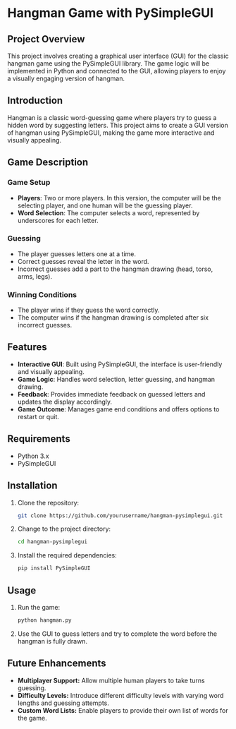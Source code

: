# Hangman Game with PySimpleGUI

## Project Overview

This project involves creating a graphical user interface (GUI) for the classic hangman game using the PySimpleGUI library. The game logic will be implemented in Python and connected to the GUI, allowing players to enjoy a visually engaging version of hangman.

## Introduction

Hangman is a classic word-guessing game where players try to guess a hidden word by suggesting letters. This project aims to create a GUI version of hangman using PySimpleGUI, making the game more interactive and visually appealing.

## Game Description

### Game Setup
- **Players**: Two or more players. In this version, the computer will be the selecting player, and one human will be the guessing player.
- **Word Selection**: The computer selects a word, represented by underscores for each letter.

### Guessing
- The player guesses letters one at a time.
- Correct guesses reveal the letter in the word.
- Incorrect guesses add a part to the hangman drawing (head, torso, arms, legs).

### Winning Conditions
- The player wins if they guess the word correctly.
- The computer wins if the hangman drawing is completed after six incorrect guesses.

## Features

- **Interactive GUI**: Built using PySimpleGUI, the interface is user-friendly and visually appealing.
- **Game Logic**: Handles word selection, letter guessing, and hangman drawing.
- **Feedback**: Provides immediate feedback on guessed letters and updates the display accordingly.
- **Game Outcome**: Manages game end conditions and offers options to restart or quit.

## Requirements

- Python 3.x
- PySimpleGUI

## Installation

1. Clone the repository:
   ```sh
   git clone https://github.com/yourusername/hangman-pysimplegui.git

2. Change to the project directory:
   ```sh
   cd hangman-pysimplegui
   
3. Install the required dependencies:
   ```sh
   pip install PySimpleGUI
   
## Usage
1. Run the game:
   ```sh
   python hangman.py
   
2. Use the GUI to guess letters and try to complete the word before the hangman is fully drawn.

## Future Enhancements
- **Multiplayer Support:** Allow multiple human players to take turns guessing.
- **Difficulty Levels:** Introduce different difficulty levels with varying word lengths and guessing attempts.
- **Custom Word Lists:** Enable players to provide their own list of words for the game.
